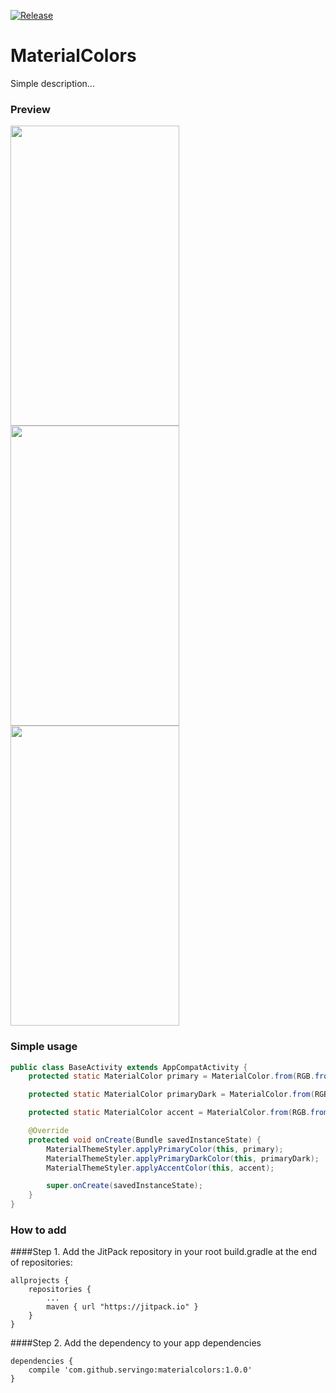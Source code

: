 [![Release](https://jitpack.io/v/Servingo/MaterialColors.svg)](https://jitpack.io/#Servingo/MaterialColors)

# MaterialColors
Simple description...

### Preview

<img src="https://github.com/Servingo/MaterialColors/raw/master/preview/1.png" height="480" width="270" />
<img src="https://github.com/Servingo/MaterialColors/raw/master/preview/2.png" height="480" width="270" />
<img src="https://github.com/Servingo/MaterialColors/raw/master/preview/3.png" height="480" width="270" />

### Simple usage

```java
public class BaseActivity extends AppCompatActivity {
    protected static MaterialColor primary = MaterialColor.from(RGB.from(33, 33, 33));

    protected static MaterialColor primaryDark = MaterialColor.from(RGB.from(0, 0, 0));

    protected static MaterialColor accent = MaterialColor.from(RGB.from(177, 33, 33));

    @Override
    protected void onCreate(Bundle savedInstanceState) {
        MaterialThemeStyler.applyPrimaryColor(this, primary);
        MaterialThemeStyler.applyPrimaryDarkColor(this, primaryDark);
        MaterialThemeStyler.applyAccentColor(this, accent);

        super.onCreate(savedInstanceState);
    }
}
```

### How to add
####Step 1. Add the JitPack repository in your root build.gradle at the end of repositories:

	allprojects {
		repositories {
			...
			maven { url "https://jitpack.io" }
		}
	}

####Step 2. Add the dependency to your app dependencies

	dependencies {
		compile 'com.github.servingo:materialcolors:1.0.0'
	}

